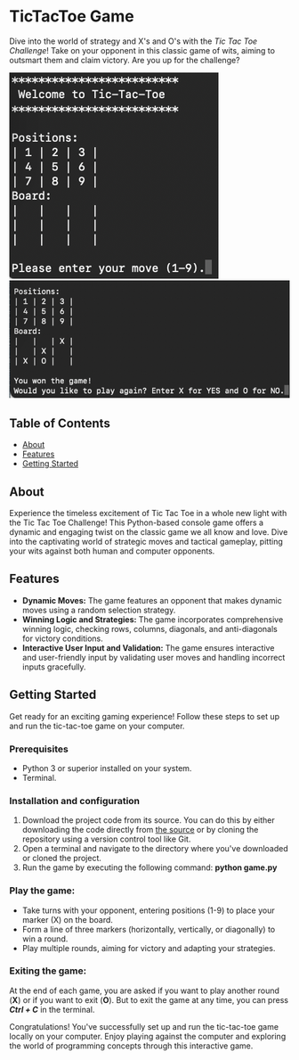 # TicTacToe Game
Dive into the world of strategy and X's and O's with the _Tic Tac Toe Challenge_! Take on your opponent in this classic game of wits, aiming to outsmart them and claim victory. Are you up for the challenge?

![](https://github.com/catarinarodriguesv/TicTacToeGame/blob/main/img1.png) ![](https://github.com/catarinarodriguesv/TicTacToeGame/blob/main/img2.png)


## Table of Contents
- [About](#about)
- [Features](#features)
- [Getting Started](#getting-started)

## About
Experience the timeless excitement of Tic Tac Toe in a whole new light with the Tic Tac Toe Challenge! This Python-based console game offers a dynamic and engaging twist on the classic game we all know and love. Dive into the captivating world of strategic moves and tactical gameplay, pitting your wits against both human and computer opponents.

## Features
- **Dynamic Moves:** The game features an opponent that makes dynamic moves using a random selection strategy.
- **Winning Logic and Strategies:** The game incorporates comprehensive winning logic, checking rows, columns, diagonals, and anti-diagonals for victory conditions.
- **Interactive User Input and Validation:** The game ensures interactive and user-friendly input by validating user moves and handling incorrect inputs gracefully. 

## Getting Started
Get ready for an exciting gaming experience! Follow these steps to set up and run the tic-tac-toe game on your computer.

### Prerequisites
- Python 3 or superior installed on your system.
- Terminal.

### Installation and configuration 
1. Download the project code from its source. You can do this by either downloading the code directly from [the source](https://github.com/catarinarodriguesv/TicTacToeGame.git) or by cloning the repository using a version control tool like Git.
2. Open a terminal and navigate to the directory where you've downloaded or cloned the project.
3. Run the game by executing the following command: **python game.py**

### Play the game:
- Take turns with your opponent, entering positions (1-9) to place your marker (X) on the board.
- Form a line of three markers (horizontally, vertically, or diagonally) to win a round.
- Play multiple rounds, aiming for victory and adapting your strategies.


### Exiting the game:
At the end of each game, you are asked if you want to play another round (**X**) or if you want to exit (**O**). But to exit the game at any time, you can press **_Ctrl + C_** in the terminal. 

Congratulations! You've successfully set up and run the tic-tac-toe game locally on your computer. Enjoy playing against the computer and exploring the world of programming concepts through this interactive game.
